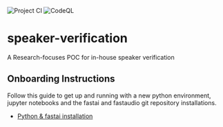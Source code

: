 ![Project CI](https://github.com/OnTrack-UG-Squad/speech_verification_public/workflows/.github/workflows/python-ci.yml/badge.svg)
![CodeQL](https://github.com/OnTrack-UG-Squad/speech_verification_public/workflows/CodeQL/badge.svg)

# speaker-verification

A Research-focuses POC for in-house speaker verification

## Onboarding Instructions

Follow this guide to get up and running with a new python environment, jupyter notebooks and the fastai and fastaudio git repository installations.

* [Python & fastai installation](fastai_installation.md)
